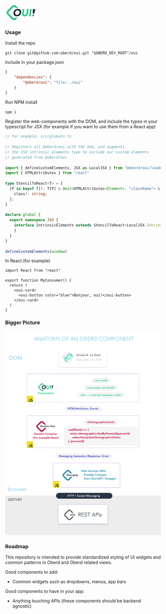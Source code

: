 <img alt="Oberd Oui!" src="src/components/svg/svg/oui-logo-light-bg.svg?raw=true" width="100px" />

### Usage

Install the repo

`git clone git@github.com:oberd/oui.git "$OBERD_DEV_ROOT"/oui`

Include in your package.json

```json
{
    "dependencies": {
        "@oberd/oui": "file:../oui"
    }
}
```

Run NPM install

`npm i`

Register the web-components with the DOM, and include the types in your typescript for JSX (for example if you want to use them from a React app)

```typescript
// for example: src/globals.ts

// Registers all @oberd/oui with the dom, and augments
// the JSX intrinsic elements type to include our custom elements
// generated from @oberd/oui

import { defineCustomElements, JSX as LocalJSX } from "@oberd/oui/loader"
import { HTMLAttributes } from "react"

type StencilToReact<T> = {
  [P in keyof T]?: T[P] & Omit<HTMLAttributes<Element>, "className"> & {
    class?: string;
  };
}

declare global {
  export namespace JSX {
    interface IntrinsicElements extends StencilToReact<LocalJSX.IntrinsicElements> {
    }
  }
}

defineCustomElements(window)
```

In React (for example)

```tsx
import React from "react"

export function MyConsumer() {
  return (
    <oui-card>
      <oui-button color="blue">Bonjour, oui!</oui-button>
    </oui-card>
  )
}
```


### Bigger Picture

![component arch](component-lifecycle.png)

### Roadmap

This repository is intended to provide standardized styling of UI widgets and common patterns in Oberd and Oberd related views.

Good components to add:
  - Common widgets such as dropdowns, menus, app bars

Good components to have in your app:
  - Anything touching APIs (these components should be backend agnostic)